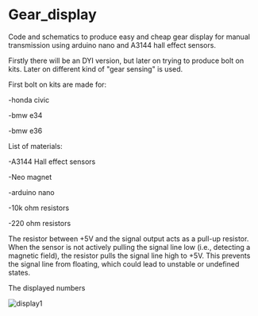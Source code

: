 # Gear_display
Code and schematics to produce easy and cheap gear display for manual transmission using arduino nano and A3144 hall effect sensors.

Firstly there will be an DYI version, but later on trying to produce bolt on kits.
Later on different kind of "gear sensing" is used.  

First bolt on kits are made for:

-honda civic

-bmw e34

-bmw e36


List of materials:

-A3144 Hall effect sensors

-Neo magnet

-arduino nano

-10k ohm resistors

-220 ohm resistors

The resistor between +5V and the signal output acts as a pull-up resistor. When the sensor is not actively pulling the signal line low (i.e., detecting a magnetic field), the resistor pulls the signal line high to +5V. This prevents the signal line from floating, which could lead to unstable or undefined states.


The displayed numbers

![display1](https://github.com/LOBACU/Gear_display/assets/143682416/d20e3314-1f30-4a47-8003-6e5844f9b9ed)


